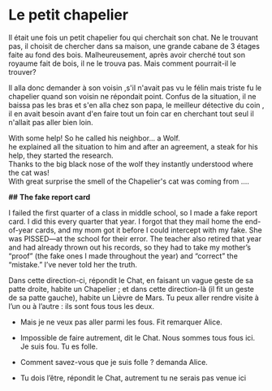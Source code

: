# Le petit chapelier

Il était une fois un petit chapelier fou qui cherchait son chat. Ne le trouvant pas, il choisit de chercher dans sa maison, une grande cabane de 3 étages faite au fond des bois. Malheureusement, après avoir cherché tout son royaume fait de bois, il ne le trouva pas. Mais comment pourrait-il le trouver?

Il alla donc demander à son voisin ,s'il n'avait pas vu le félin mais triste fu le chapelier quand son voisin ne répondait point. Confus de la situation, il ne baissa pas les bras et s'en alla chez son papa, le meilleur détective du coin , il en avait besoin avant d'en faire tout un foin car en cherchant tout seul il n'allait pas aller bien loin.

With some help! So he called his neighbor... a Wolf.  
he explained all the situation to him and after an agreement, a steak for his help, they started the research.  
Thanks to the big black nose of the wolf they instantly understood where the cat was!  
With great surprise the smell of the Chapelier's cat was coming from ....

**##** **The fake report card**

I failed the first quarter of a class in middle school, so I made a fake report card. I did this every quarter that year. I forgot that they mail home the end-of-year cards, and my mom got it before I could intercept with my fake. She was PISSED—at the school for their error. The teacher also retired that year and had already thrown out his records, so they had to take my mother’s “proof” (the fake ones I made throughout the year) and “correct” the “mistake.” I’ve never told her the truth.

Dans cette direction-ci, répondit le Chat, en faisant un vague geste de sa patte droite, habite un Chapelier ; et dans cette direction-là (il fit un geste de sa patte gauche), habite un Lièvre de Mars. Tu peux aller rendre visite à l’un ou à l’autre : ils sont fous tous les deux.

- Mais je ne veux pas aller parmi les fous. Fit remarquer Alice.

- Impossible de faire autrement, dit le Chat. Nous sommes tous fous ici. Je suis fou. Tu es folle.

- Comment savez-vous que je suis folle ? demanda Alice.

- Tu dois l’être, répondit le Chat, autrement tu ne serais pas venue ici